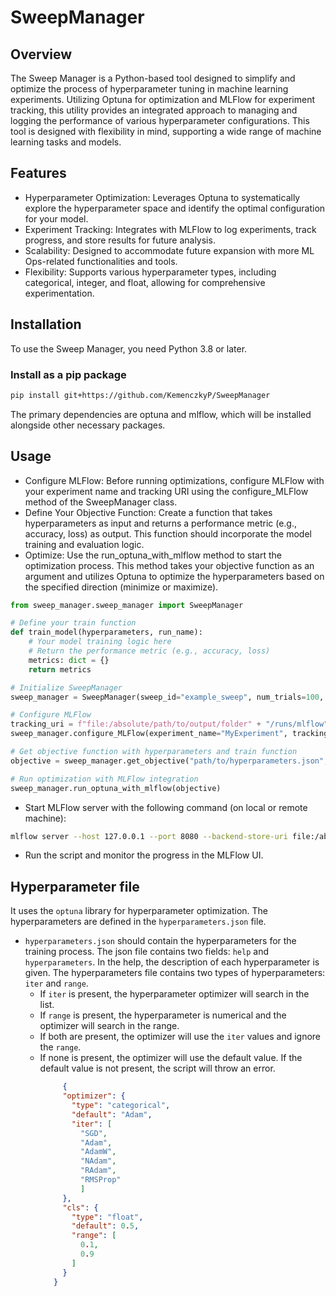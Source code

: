 # SweepManager

## Overview
The Sweep Manager is a Python-based tool designed to simplify and optimize the process of 
hyperparameter tuning in machine learning experiments. Utilizing Optuna for optimization 
and MLFlow for experiment tracking, this utility provides an integrated approach to 
managing and logging the performance of various hyperparameter configurations. This tool 
is designed with flexibility in mind, supporting a wide range of machine learning tasks and models.

## Features
 - Hyperparameter Optimization: Leverages Optuna to systematically explore the hyperparameter space and identify the optimal configuration for your model.
 - Experiment Tracking: Integrates with MLFlow to log experiments, track progress, and store results for future analysis.
 - Scalability: Designed to accommodate future expansion with more ML Ops-related functionalities and tools.
 - Flexibility: Supports various hyperparameter types, including categorical, integer, and float, allowing for comprehensive experimentation.

## Installation
To use the Sweep Manager, you need Python 3.8 or later. 
### Install as a pip package
```bash
pip install git+https://github.com/KemenczkyP/SweepManager
```
The primary dependencies are optuna and mlflow, which will be installed alongside other necessary packages.

## Usage
 - Configure MLFlow: Before running optimizations, configure MLFlow with your experiment name and tracking URI using the configure_MLFlow method of the SweepManager class.
 - Define Your Objective Function: Create a function that takes hyperparameters as input and returns a performance metric (e.g., accuracy, loss) as output. This function should incorporate the model training and evaluation logic.
 - Optimize: Use the run_optuna_with_mlflow method to start the optimization process. This method takes your objective function as an argument and utilizes Optuna to optimize the hyperparameters based on the specified direction (minimize or maximize).

```python
from sweep_manager.sweep_manager import SweepManager

# Define your train function
def train_model(hyperparameters, run_name):
    # Your model training logic here
    # Return the performance metric (e.g., accuracy, loss)
    metrics: dict = {}
    return metrics

# Initialize SweepManager
sweep_manager = SweepManager(sweep_id="example_sweep", num_trials=100, optuna_direction="minimize")

# Configure MLFlow
tracking_uri = f"file:/absolute/path/to/output/folder" + "/runs/mlflow"  # OR URI e.g. "http://localhost:5000"
sweep_manager.configure_MLFlow(experiment_name="MyExperiment", tracking_uri=tracking_uri)

# Get objective function with hyperparameters and train function
objective = sweep_manager.get_objective("path/to/hyperparameters.json", train_function=train_model)

# Run optimization with MLFlow integration
sweep_manager.run_optuna_with_mlflow(objective)

```

 - Start MLFlow server with the following command (on local or remote machine):
```bash
mlflow server --host 127.0.0.1 --port 8080 --backend-store-uri file:/absolute/path/to/output/folder/runs/mlflow --default-artifact-root artifacts 
```
 
 - Run the script and monitor the progress in the MLFlow UI.


## Hyperparameter file
It uses the `optuna` library for hyperparameter optimization. 
The hyperparameters are defined in the `hyperparameters.json` file.

 - `hyperparameters.json` should contain the hyperparameters for the training process.
The json file contains two fields: `help` and `hyperparameters`. In the help, the description of
each hyperparameter is given.
The hyperparameters file contains two types of hyperparameters: `iter` and `range`. 
   - If `iter` is present, the 
hyperparameter optimizer will search in the list. 
   - If `range` is present, the hyperparameter is numerical and the optimizer will 
   search in the range.
   - If both are present, the optimizer will use the `iter` values and ignore the `range`.
   - If none is present, the optimizer will use the default value. If the default value is not present, the script will throw an error.
     ```json
          {
          "optimizer": {
            "type": "categorical",
            "default": "Adam",
            "iter": [
              "SGD",
              "Adam",
              "AdamW",
              "NAdam",
              "RAdam",
              "RMSProp"
              ]
          },
          "cls": {
            "type": "float",
            "default": 0.5,
            "range": [
              0.1,
              0.9
            ]
          }
        }
     ```

